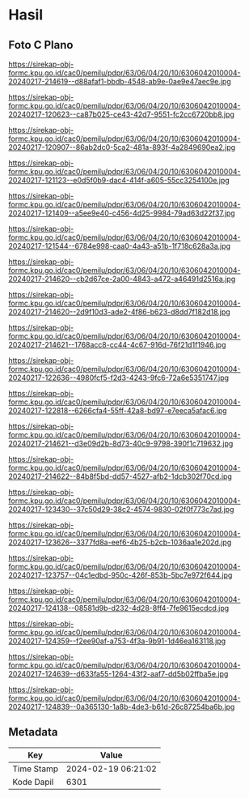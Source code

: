 # Hasil

## Foto C Plano

https://sirekap-obj-formc.kpu.go.id/cac0/pemilu/pdpr/63/06/04/20/10/6306042010004-20240217-214619--d88afaf1-bbdb-4548-ab9e-0ae9e47aec9e.jpg

https://sirekap-obj-formc.kpu.go.id/cac0/pemilu/pdpr/63/06/04/20/10/6306042010004-20240217-120623--ca87b025-ce43-42d7-9551-fc2cc6720bb8.jpg

https://sirekap-obj-formc.kpu.go.id/cac0/pemilu/pdpr/63/06/04/20/10/6306042010004-20240217-120907--86ab2dc0-5ca2-481a-893f-4a2849690ea2.jpg

https://sirekap-obj-formc.kpu.go.id/cac0/pemilu/pdpr/63/06/04/20/10/6306042010004-20240217-121123--e0d5f0b9-dac4-414f-a605-55cc3254100e.jpg

https://sirekap-obj-formc.kpu.go.id/cac0/pemilu/pdpr/63/06/04/20/10/6306042010004-20240217-121409--a5ee9e40-c456-4d25-9984-79ad63d22f37.jpg

https://sirekap-obj-formc.kpu.go.id/cac0/pemilu/pdpr/63/06/04/20/10/6306042010004-20240217-121544--6784e998-caa0-4a43-a51b-1f718c628a3a.jpg

https://sirekap-obj-formc.kpu.go.id/cac0/pemilu/pdpr/63/06/04/20/10/6306042010004-20240217-214620--cb2d67ce-2a00-4843-a472-a46491d2516a.jpg

https://sirekap-obj-formc.kpu.go.id/cac0/pemilu/pdpr/63/06/04/20/10/6306042010004-20240217-214620--2d9f10d3-ade2-4f86-b623-d8dd7f182d18.jpg

https://sirekap-obj-formc.kpu.go.id/cac0/pemilu/pdpr/63/06/04/20/10/6306042010004-20240217-214621--1768acc8-cc44-4c67-916d-76f21d1f1946.jpg

https://sirekap-obj-formc.kpu.go.id/cac0/pemilu/pdpr/63/06/04/20/10/6306042010004-20240217-122636--4980fcf5-f2d3-4243-9fc6-72a6e5351747.jpg

https://sirekap-obj-formc.kpu.go.id/cac0/pemilu/pdpr/63/06/04/20/10/6306042010004-20240217-122818--6266cfa4-55ff-42a8-bd97-e7eeca5afac6.jpg

https://sirekap-obj-formc.kpu.go.id/cac0/pemilu/pdpr/63/06/04/20/10/6306042010004-20240217-214621--d3e09d2b-8d73-40c9-9798-390f1c719632.jpg

https://sirekap-obj-formc.kpu.go.id/cac0/pemilu/pdpr/63/06/04/20/10/6306042010004-20240217-214622--84b8f5bd-dd57-4527-afb2-1dcb302f70cd.jpg

https://sirekap-obj-formc.kpu.go.id/cac0/pemilu/pdpr/63/06/04/20/10/6306042010004-20240217-123430--37c50d29-38c2-4574-9830-02f0f773c7ad.jpg

https://sirekap-obj-formc.kpu.go.id/cac0/pemilu/pdpr/63/06/04/20/10/6306042010004-20240217-123626--3377fd8a-eef6-4b25-b2cb-1036aa1e202d.jpg

https://sirekap-obj-formc.kpu.go.id/cac0/pemilu/pdpr/63/06/04/20/10/6306042010004-20240217-123757--04c1edbd-950c-426f-853b-5bc7e972f644.jpg

https://sirekap-obj-formc.kpu.go.id/cac0/pemilu/pdpr/63/06/04/20/10/6306042010004-20240217-124138--08581d9b-d232-4d28-8ff4-7fe9615ecdcd.jpg

https://sirekap-obj-formc.kpu.go.id/cac0/pemilu/pdpr/63/06/04/20/10/6306042010004-20240217-124359--f2ee90af-a753-4f3a-9b91-1d46ea163118.jpg

https://sirekap-obj-formc.kpu.go.id/cac0/pemilu/pdpr/63/06/04/20/10/6306042010004-20240217-124639--d633fa55-1264-43f2-aaf7-dd5b02ffba5e.jpg

https://sirekap-obj-formc.kpu.go.id/cac0/pemilu/pdpr/63/06/04/20/10/6306042010004-20240217-124839--0a365130-1a8b-4de3-b61d-26c87254ba6b.jpg


## Metadata

| Key        | Value               |
| ---------- | ------------------- |
| Time Stamp | 2024-02-19 06:21:02 |
| Kode Dapil | 6301                |



